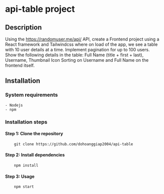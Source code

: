 # api-table project
## Description
Using the https://randomuser.me/api/ API, create a Frontend project using a React framework and Tailwindcss
where on load of the app, we see a table with 10 user details at a time. Implement
pagination for up to 100 users.
Show the following details in the table:
Full Name (title + first + last), Username, Thumbnail Icon
Sorting on Username and Full Name on the frontend itself.
## Installation

### System requirements
    - Nodejs
    - npm

### Installation steps

#### Step 1: Clone the repository
        git clone https://github.com/dohoanggiap2004/api-table

#### Step 2: Install dependencies
        npm install

#### Step 3: Usage
        npm start



